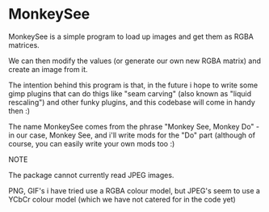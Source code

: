 # MonkeySee

MonkeySee is a simple program to load up images and get them as RGBA matrices.

We can then modify the values (or generate our own new RGBA matrix) and create an image from it.

The intention behind this program is that, in the future i hope to write some gimp plugins that can do
thigs like "seam carving" (also known as "liquid rescaling") and other funky plugins, and this codebase
will come in handy then :) 

The name MonkeySee comes from the phrase "Monkey See, Monkey Do" - in our case, Monkey See, and i'll write
mods for the "Do" part (although of course, you can easily write your own mods too :) 

NOTE

The package cannot currently read JPEG images.

PNG, GIF's i have tried use a RGBA colour model, but JPEG's seem to use a YCbCr colour model (which we have not catered for in the code yet)
